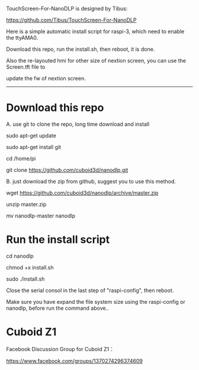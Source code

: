 TouchScreen-For-NanoDLP is designed by Tibus:

https://github.com/Tibus/TouchScreen-For-NanoDLP

Here is a simple automatic install script for raspi-3, which need to enable the ttyAMA0.

Download this repo, run the install.sh, then reboot, it is done.

Also the re-layouted hmi for other size of nextion screen, you can use the Screen.tft file to

update the fw of nextion screen.

----------------------
# Download this repo

A. use git to clone the repo, long time download and install

sudo apt-get update

sudo apt-get install git

cd /home/pi

git clone https://github.com/cuboid3d/nanodlp.git

B. just download the zip from github, suggest you to use this method.

 wget https://github.com/cuboid3d/nanodlp/archive/master.zip
 
 unzip master.zip
 
 mv nanodlp-master nanodlp
 

# Run the install script

cd nanodlp

chmod +x install.sh

sudo ./install.sh

Close the serial consol in the last step of "raspi-config", then reboot.

Make sure you have expand the file system size using the raspi-config or nanodlp, before run the command above..

# Cuboid Z1

Facebook Discussion Group for Cuboid Z1： 

https://www.facebook.com/groups/1370274296374609
